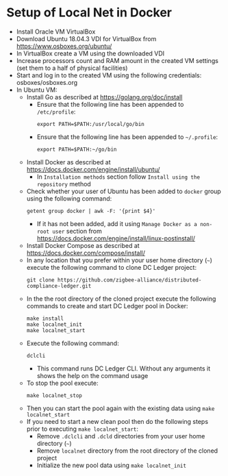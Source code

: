 # Setup of Local Net in Docker

- Install Oracle VM VirtualBox
- Download Ubuntu 18.04.3 VDI for VirtualBox from https://www.osboxes.org/ubuntu/
- In VirtualBox create a VM using the downloaded VDI
- Increase processors count and RAM amount in the created VM settings (set them to a half of physical facilities)
- Start and log in to the created VM using the following credentials: osboxes/osboxes.org
- In Ubuntu VM:
  - Install Go as described at https://golang.org/doc/install
    - Ensure that the following line has been appended to `/etc/profile`:
        ```
        export PATH=$PATH:/usr/local/go/bin
        ```
    - Ensure that the following line has been appended to `~/.profile`:
        ```
        export PATH=$PATH:~/go/bin
        ```
  - Install Docker as described at https://docs.docker.com/engine/install/ubuntu/
    - In `Installation methods` section follow `Install using the repository` method
  - Check whether your user of Ubuntu has been added to `docker` group using the following command:
    ```
    getent group docker | awk -F: '{print $4}'
    ```
    - If it has not been added, add it using `Manage Docker as a non-root user` section from https://docs.docker.com/engine/install/linux-postinstall/
  - Install Docker Compose as described at https://docs.docker.com/compose/install/
  - In any location that you prefer within your user home directory (`~`) execute the following command to clone DC Ledger project:
    ```
    git clone https://github.com/zigbee-alliance/distributed-compliance-ledger.git
    ```
  - In the the root directory of the cloned project execute the following commands to create and start DC Ledger pool in Docker:
    ```
    make install
    make localnet_init
    make localnet_start
    ```
  - Execute the following command:
    ```
    dclcli
    ```
    - This command runs DC Ledger CLI. Without any arguments it shows the help on the command usage
  - To stop the pool execute:
    ```
    make localnet_stop
    ```
  - Then you can start the pool again with the existing data using `make localnet_start`
  - If you need to start a new clean pool then do the following steps prior to executing `make localnet_start`:
    - Remove `.dclcli` and `.dcld` directories from your user home directory (`~`)
    - Remove `localnet` directory from the root directory of the cloned project
    - Initialize the new pool data using `make localnet_init`
